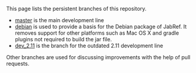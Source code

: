 This page lists the persistent branches of this repository.

* [master](https://github.com/JabRef/jabref/tree/master/) is the main development line
* [debian](https://github.com/JabRef/jabref/tree/debian/) is used to provide a basis for the Debian package of JabRef. It removes support for other platforms such as Mac OS X and gradle plugins not required to build the jar file.
* [dev_2.11](https://github.com/JabRef/jabref/tree/dev_2.11) is the branch for the outdated 2.11 development line

Other branches are used for discussing improvements with the help of pull requests.